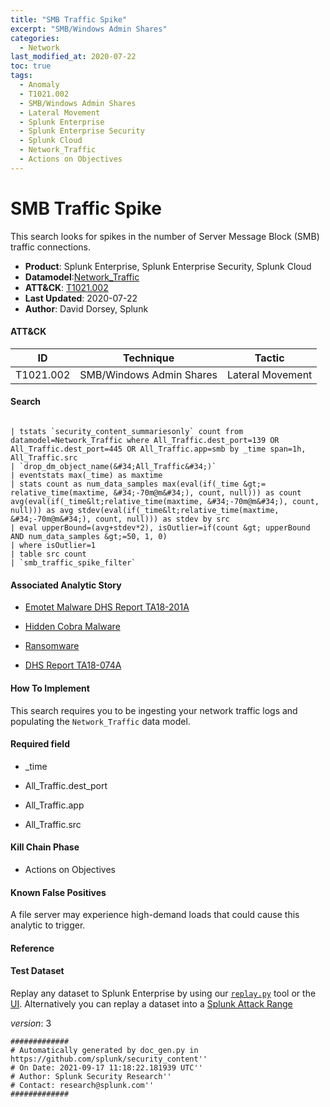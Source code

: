 ```yaml
---
title: "SMB Traffic Spike"
excerpt: "SMB/Windows Admin Shares"
categories:
  - Network
last_modified_at: 2020-07-22
toc: true
tags:
  - Anomaly
  - T1021.002
  - SMB/Windows Admin Shares
  - Lateral Movement
  - Splunk Enterprise
  - Splunk Enterprise Security
  - Splunk Cloud
  - Network_Traffic
  - Actions on Objectives
---
```


# SMB Traffic Spike

This search looks for spikes in the number of Server Message Block (SMB) traffic connections.

- **Product**: Splunk Enterprise, Splunk Enterprise Security, Splunk Cloud
- **Datamodel**:[Network_Traffic](https://docs.splunk.com/Documentation/CIM/latest/User/NetworkTraffic)
- **ATT&CK**: [T1021.002](https://attack.mitre.org/techniques/T1021/002/)
- **Last Updated**: 2020-07-22
- **Author**: David Dorsey, Splunk


#### ATT&CK

| ID          | Technique   | Tactic       |
| ----------- | ----------- |--------------|
| T1021.002 | SMB/Windows Admin Shares | Lateral Movement |


#### Search

```

| tstats `security_content_summariesonly` count from datamodel=Network_Traffic where All_Traffic.dest_port=139 OR All_Traffic.dest_port=445 OR All_Traffic.app=smb by _time span=1h, All_Traffic.src 
| `drop_dm_object_name(&#34;All_Traffic&#34;)` 
| eventstats max(_time) as maxtime 
| stats count as num_data_samples max(eval(if(_time &gt;= relative_time(maxtime, &#34;-70m@m&#34;), count, null))) as count avg(eval(if(_time&lt;relative_time(maxtime, &#34;-70m@m&#34;), count, null))) as avg stdev(eval(if(_time&lt;relative_time(maxtime, &#34;-70m@m&#34;), count, null))) as stdev by src 
| eval upperBound=(avg+stdev*2), isOutlier=if(count &gt; upperBound AND num_data_samples &gt;=50, 1, 0) 
| where isOutlier=1 
| table src count 
| `smb_traffic_spike_filter` 
```

#### Associated Analytic Story

* [Emotet Malware  DHS Report TA18-201A ](_stories/emotet_malware__dhs_report_ta18-201a_)

* [Hidden Cobra Malware](_stories/hidden_cobra_malware)

* [Ransomware](_stories/ransomware)

* [DHS Report TA18-074A](_stories/dhs_report_ta18-074a)


#### How To Implement
This search requires you to be ingesting your network traffic logs and populating the `Network_Traffic` data model.

#### Required field

* _time

* All_Traffic.dest_port

* All_Traffic.app

* All_Traffic.src


#### Kill Chain Phase

* Actions on Objectives


#### Known False Positives
A file server may experience high-demand loads that could cause this analytic to trigger.




#### Reference


#### Test Dataset
Replay any dataset to Splunk Enterprise by using our [`replay.py`](https://github.com/splunk/attack_data#using-replaypy) tool or the [UI](https://github.com/splunk/attack_data#using-ui).
Alternatively you can replay a dataset into a [Splunk Attack Range](https://github.com/splunk/attack_range#replay-dumps-into-attack-range-splunk-server)



_version_: 3

```
#############
# Automatically generated by doc_gen.py in https://github.com/splunk/security_content''
# On Date: 2021-09-17 11:18:22.181939 UTC''
# Author: Splunk Security Research''
# Contact: research@splunk.com''
#############
```
